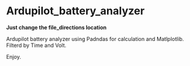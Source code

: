 # Ardupilot_battery_analyzer

**Just change the file_directions location**

Ardupilot battery analyzer using Padndas for calculation and Matlplotlib.
Filterd by Time and Volt.

Enjoy.
